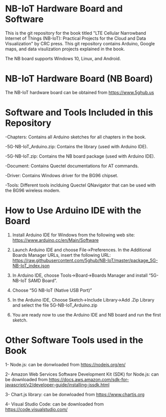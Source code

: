 # NB-IoT Hardware Board and Software

This is the git repository for the book titled "LTE Cellular Narrowband Internet of Things (NB-IoT): Practical Projects for the Cloud and Data Visualization" by CRC press. This git repository contains Arduino, Google maps, and data visulization projects explained in the book.

The NB board supports Windows 10, Linux, and Android.

# NB-IoT Hardware Board (NB Board)
The NB-IoT hardware board can be obtained from https://www.5ghub.us


# Software and Tools Included in this Repository
-Chapters: Contains all Arduino sketches for all chapters in the book.

-5G-NB-IoT_Arduino.zip: Contains the library (used with Arduino IDE).

-5G-NB-IoT.zip: Contains the NB board package (used with Arduino IDE).

-Document: Contains Quectel documentations for AT commands.

-Driver: Contains Windows driver for the BG96 chipset.

-Tools: Different tools inclduing Quectel QNavigator that can be used with the BG96 wireless modem.

# How to Use Arduino IDE with the Board

1.	Install Arduino IDE for Windows from the following web site:
https://www.arduino.cc/en/Main/Software

2.	Launch Arduino IDE and choose File->Preferences. In the Additional Boards Manager URLs, insert the following URL:
https://raw.githubusercontent.com/5ghub/NB-IoT/master/package_5G-NB-IoT_index.json

3.	In Arduino IDE, choose Tools->Board->Boards Manager and install “5G-NB-IoT SAMD Board”.

4.	Choose “5G NB-IoT (Native USB Port)”

5.  In the Arduino IDE, Choose Sketch->Include Library->Add .Zip Library and select the file 5G-NB-IoT_Arduino.zip 

6.	You are ready now to use the Arduino IDE and NB board and run the first sketch.

# Other Software Tools used in the Book 

1- Node.js: can be donwloaded from  https://nodejs.org/en/

2- Amazon Web Services Software Development Kit (SDK) for Node.js: can be downloaded from 
https://docs.aws.amazon.com/sdk-for-javascript/v2/developer-guide/installing-jssdk.html

3- Chart.js library: can be donwloaded from https://www.chartjs.org

4- Visual Studio Code: can be downloaded from https://code.visualstudio.com/



